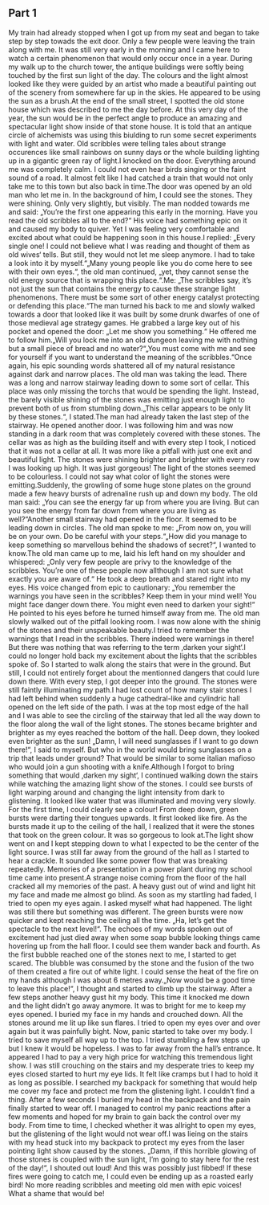 ## **Part 1**

My train had already stopped when I got up from my seat and began to take step by step towads the exit door. Only a few people were leaving the train along with me. It was still very early in the morning and I came here to watch a certain phenomenon that would only occur once in a year. During my walk up to the church tower, the antique buildings were softly being touched by the first sun light of the day. The colours and the light almost looked like they were guided by an artist who made a beautiful painting out of the scenery from somewhere far up in the skies. He appeared to be using the sun as a brush.At the end of the small street, I spotted the old stone house which was described to me the day before. At this very day of the year, the sun would be in the perfect angle to produce an amazing and spectacular light show inside of that stone house. It is told that an antique circle of alchemists was using this biulding to run some secret experiments with light and water. Old scribbles were telling tales about strange occurences like small rainbows on sunny days or the whole building lighting up in a gigantic green ray of light.I knocked on the door. Everything around me was completely calm. I could not even hear birds singing or the faint sound of a road. It almost felt like I had catched a train that would not only take me to this town but also back in time.The door was opened by an old man who let me in. In the background of him, I could see the stones. They were shining. Only very slightly, but visibly. The man nodded towards me and said: „You’re the first one appearing this early in the morning. Have you read the old scribbles all to the end?“ His voice had something epic on it and caused my body to quiver. Yet I was feeling very comfortable and excited about what could be happening soon in this house.I replied: „Every single one! I could not believe what I was reading and thought of them as old wives‘ tells. But still, they would not let me sleep anymore. I had to take a look into it by myself.“„Many young people like you do come here to see with their own eyes.“, the old man continued, „yet, they cannot sense the old energy source that is wrapping this place.“.Me: „The scribbles say, it’s not just the sun that contains the energy to cause these strange light phenomenons. There must be some sort of other energy catalyst protecting or defending this place.“The man turned his back to me and slowly walked towards a door that looked like it was built by some drunk dwarfes of one of those medieval age strategy games. He grabbed a large key out of his pocket and opened the door: „Let me show you something.“ He offered me to follow him.„Will you lock me into an old dungeon leaving me with nothing but a small piece of bread and no water?“„You must come with me and see for yourself if you want to understand the meaning of the scribbles.“Once again, his epic sounding words shattered all of my natural resistance against dark and narrow places. The old man was taking the lead. There was a long and narrow stairway leading down to some sort of cellar. This place was only missing the torchs that would be spending the light. Instead, the barely visible shining of the stones was emitting just enough light to prevent both of us from stumbling down.„This cellar appears to be only lit by these stones.“, I stated.The man had already taken the last step of the stairway. He opened another door. I was following him and was now standing in a dark room that was completely covered with these stones. The cellar was as high as the building itself and with every step I took, I noticed that it was not a cellar at all. It was more like a pitfall with just one exit and beautiful light. The stones were shining brighter and brighter with every row I was looking up high. It was just gorgeous! The light of the stones seemed to be colourless. I could not say what color of light the stones were emitting.Suddenly, the growling of some huge stone plates on the ground made a few heavy bursts of adrenaline rush up and down my body. The old man said: „You can see the energy far up from where you are living. But can you see the energy from far down from where you are living as well?“Another small stairway had opened in the floor. It seemed to be leading down in circles. The old man spoke to me: „From now on, you will be on your own. Do be careful with your steps.“„How did you manage to keep something so marvellous behind the shadows of secret?“, I wanted to know.The old man came up to me, laid his left hand on my shoulder and whispered: „Only very few people are privy to the knowledge of the scribbles. You’re one of these people now allthough I am not sure what exactly you are aware of.“ He took a deep breath and stared right into my eyes. His voice changed from epic to cautionary: „You remember the warnings you have seen in the scribbles? Keep them in your mind well! You might face danger down there. You might even need to darken your sight!“ He pointed to his eyes before he turned himself away from me. The old man slowly walked out of the pitfall looking room. I was now alone with the shinig of the stones and their unspeakable beauty.I tried to remember the warnings that I read in the scribbles. There indeed were warnings in there! But there was nothing that was referring to the term ‚darken your sight‘.I could no longer hold back my excitement about the lights that the scribbles spoke of. So I started to walk along the stairs that were in the ground. But still, I could not entirely forget about the mentionned dangers that could lure down there. With every step, I got deeper into the ground. The stones were still faintly illuminating my path.I had lost count of how many stair stones I had left behind when suddenly a huge cathedral-like and cylindric hall opened on the left side of the path. I was at the top most edge of the hall and I was able to see the circling of the stairway that led all the way down to the floor along the wall of the light stones. The stones became brighter and brighter as my eyes reached the bottom of the hall. Deep down, they looked even brighter as the sun! „Damn, I will need sunglasses if I want to go down there!“, I said to myself. But who in the world would bring sunglasses on a trip that leads under ground? That would be similar to some italian mafioso who would join a gun shooting with a knife.Although I forgot to bring something that would ‚darken my sight‘, I continued walking down the stairs while watching the amazing light show of the stones. I could see bursts of light warping around and changing the light intensity from dark to glistening. It looked like water that was illuminated and moving very slowly. For the first time, I could clearly see a colour! From deep down, green bursts were darting their tongues upwards. It first looked like fire. As the bursts made it up to the ceiling of the hall, I realized that it were the stones that took on the green colour. It was so gorgeous to look at.The light show went on and I kept stepping down to what I expected to be the center of the light source. I was still far away from the ground of the hall as I started to hear a crackle. It sounded like some power flow that was breaking repeatedly. Memories of a presentation in a power plant during my school time came into present.A strange noise coming from the floor of the hall cracked all my memories of the past. A heavy gust out of wind and light hit my face and made me almost go blind. As soon as my startling had faded, I tried to open my eyes again. I asked myself what had happened. The light was still there but something was different. The green bursts were now quicker and kept reaching the ceiling all the time. „Ha, let’s get the spectacle to the next level!“. The echoes of my words spoken out of excitement had just died away when some soap bubble looking things came hovering up from the hall floor. I could see them wander back and fourth. As the first bubble reached one of the stones next to me, I started to get scared. The blubble was consumed by the stone and the fusion of the two of them created a fire out of white light. I could sense the heat of the fire on my hands although I was about 6 metres away.„Now would be a good time to leave this place!“, I thought and started to climb up the stairway. After a few steps another heavy gust hit my body. This time it knocked me down and the light didn’t go away anymore. It was to bright for me to keep my eyes opened. I buried my face in my hands and crouched down. All the stones around me lit up like sun flares. I tried to open my eyes over and over again but it was painfully bight. Now, panic started to take over my body. I tried to save myself all way up to the top. I tried stumbling a few steps up but I knew it would be hopeless. I was to far away from the hall’s entrance. It appeared I had to pay a very high price for watching this tremendous light show. I was still crouching on the stairs and my desperate tries to keep my eyes closed started to hurt my eye lids. It felt like cramps but I had to hold it as long as possible. I searched my backpack for something that would help me cover my face and protect me from the glistening light. I couldn’t find a thing. After a few seconds I buried my head in the backpack and the pain finally started to wear off. I managed to control my panic reactions after a few moments and hoped for my brain to gain back the control over my body. From time to time, I checked whether it was allright to open my eyes, but the glistening of the light would not wear off.I was lieing on the stairs with my head stuck into my backpack to protect my eyes from the laser pointing light show caused by the stones. „Damn, if this horrible glowing of those stones is coupled with the sun light, I’m going to stay here for the rest of the day!“, I shouted out loud! And this was possibly just fibbed! If these fires were going to catch me, I could even be ending up as a roasted early bird! No more reading scribbles and meeting old men with epic voices! What a shame that would be!

